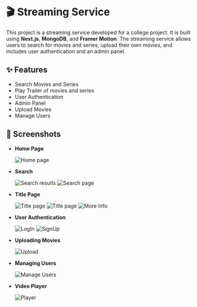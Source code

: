 # 🎬 Streaming Service

This project is a streaming service developed for a college project. It is built using **Next.js**, **MongoDB**, and **Framer Motion**. The streaming service allows users to search for movies and series, upload their own movies, and includes user authentication and an admin panel.

## ✨ Features

- Search Movies and Series
- Play Trailer of movies and series
- User Authentication
- Admin Panel
- Upload Movies
- Manage Users

## 📸 Screenshots

- **Home Page**
  
  ![Home page](./screenshots/home.png)
  
- **Search**

  ![Search results](./screenshots/search.png)
  ![Search page](./screenshots/searchResult.png)
  
- **Title Page**
  
  ![Title page](./screenshots/titlePage.png)
  ![Title page](./screenshots/moreInfo.png)
  ![More Info](./screenshots/titleView.png)
  
- **User Authentication**
  
  ![LogIn](./screenshots/login.png)
  ![SignUp](./screenshots/signUp.png)
  
- **Uploading Movies**
  
  ![Upload](./screenshots/upload.png)
  
- **Managing Users**
  
  ![Manage Users](./screenshots/manageUser.png)
  
- **Video Player**
  
  ![Player](./screenshots/player.png)
